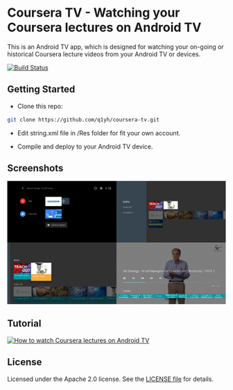 # Coursera TV - Watching your Coursera lectures on Android TV

This is an Android TV app, which is designed for watching your on-going or historical Coursera lecture videos from your Android TV or devices. 

[![Build Status](https://travis-ci.org/q1yh/coursera-tv.svg?branch=master)](https://travis-ci.org/q1yh/coursera-tv)

## Getting Started

- Clone this repo:

```sh
git clone https://github.com/q1yh/coursera-tv.git
```
- Edit string.xml file in /Res folder for fit your own account.

- Compile and deploy to your Android TV device.


## Screenshots

[![Screenshot](screenshot.png)](https://github.com/q1yh/coursera-tv/raw/master/screenshot.png)

## Tutorial
[![How to watch Coursera lectures on Android TV](http://img.youtube.com/vi/hjevrgtkij4/0.jpg)](https://www.youtube.com/watch?v=hjevrgtkij4 "How to watch Coursera lectures on Android TV")

## License

Licensed under the Apache 2.0 license. See the [LICENSE file][license] for details.

[license]: LICENSE
